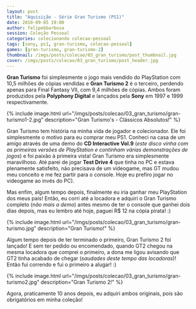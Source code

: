 ```yaml
---
layout: post
title: "Aquisição - Série Gran Turismo (PS1)"
date: 2010-09-05 19:00
author: felipebbarbosa
session: Coleção Pessoal
categories: colecionando colecao-pessoal
tags: [sony, ps1, gran-turismo, colecao-pessoal]
games: [gran-turismo, gran-turismo-2]
thumbnail: /imgs/posts/colecao/03_gran_turismo/post_thumbnail.jpg
cover: /imgs/posts/colecao/03_gran_turismo/post_header.jpg
---
```


**Gran Turismo** foi simplesmente o jogo mais vendido do PlayStation com 10,5 milhões de cópias
vendidas e **Gran Turismo 2** é o terceiro, perdendo apenas para Final Fantasy VII, com 9,4 milhões
de cópias. Ambos foram produzidos pela **Polyphony Digital** e lançados pela **Sony** em 1997 e 1999
respectivamente.

<!--more-->

{% include image.html url="/imgs/posts/colecao/03_gran_turismo/gran-turismo1-2.jpg" description="Gran Turismo's - Clássicos Absolutos!" %}

Gran Turismo tem história na minha vida de jogador e colecionador. Ele foi simplesmente o motivo
para eu comprar meu PS1. Conheci na casa de um amigo através de uma demo do **CD Interactive Vol.9**
(_este disco vinha com as primeiras versões de PlayStation e continham várias demonstrações de jogos_)
e foi paixão à primeira vista! Gran Turismo era simplesmente maravilhoso. Até parei de jogar
**Test Drive 4** que tinha no PC e estava plenamente satisfeito, não precisava de um videogame,
mas GT mudou meu conceito e me fez partir para o console. Hoje eu prefiro jogar no videogame
ao invés do PC).

Mas enfim, algum tempo depois, finalmente eu iria ganhar meu PlayStation dos meus pais! Então, eu
corri até a locadora e adquiri o Gran Turismo completo (_não mais a demo_) antes mesmo de ter o
console que ganhei dois dias depois, mas eu lembro até hoje, paguei R\$ 12 na cópia pirata! :)

{% include image.html
  url="/imgs/posts/colecao/03_gran_turismo/gran-turismo.jpg"
  description="Gran Turismo!" %}

Algum tempo depois de ter terminado o primeiro, Gran Turismo 2 foi lançado! E sem ter pedido ou
encomendado, quando GT2 chegou na mesma locadora que comprei o primeiro, a dona me ligou avisando
que GT2 tinha acabado de chegar (_saudades deste tempo das locadoras_)! Então fui correndo e fui
o primeiro a alugar! :)

{% include image.html
  url="/imgs/posts/colecao/03_gran_turismo/gran-turismo2.jpg"
  description="Gran Turismo 2!" %}

Agora, praticamente 10 anos depois, eu adquiri ambos originais, pois são obrigatórios em minha
coleção!
